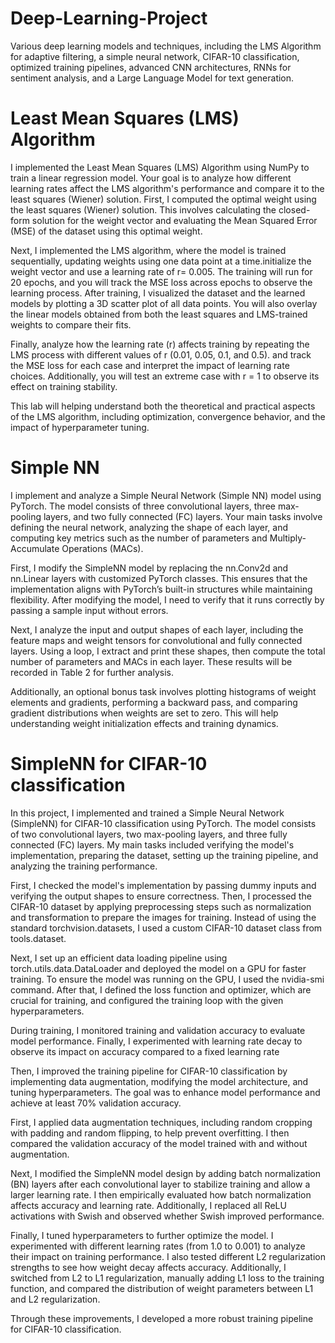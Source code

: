 # Deep-Learning-Project
Various deep learning models and techniques, including the LMS Algorithm for adaptive filtering, a simple neural network, CIFAR-10 classification, optimized training pipelines, advanced CNN architectures, RNNs for sentiment analysis, and a Large Language Model for text generation. 
# Least Mean Squares (LMS) Algorithm
I implemented the Least Mean Squares (LMS) Algorithm using NumPy to train a linear regression model. Your goal is to analyze how different learning rates affect the LMS algorithm's performance and compare it to the least squares (Wiener) solution.
First, I computed the optimal weight using the least squares (Wiener) solution. This involves calculating the closed-form solution for the weight vector and evaluating the Mean Squared Error (MSE) of the dataset using this optimal weight.

Next, I implemented the LMS algorithm, where the model is trained sequentially, updating weights using one data point at a time.initialize the weight vector and use a learning rate of r= 0.005. The training will run for 20 epochs, and you will track the MSE loss across epochs to observe the learning process.
After training, I visualized the dataset and the learned models by plotting a 3D scatter plot of all data points. You will also overlay the linear models obtained from both the least squares and LMS-trained weights to compare their fits.

Finally, analyze how the learning rate (r) affects training by repeating the LMS process with different values of r (0.01, 0.05, 0.1, and 0.5). and track the MSE loss for each case and interpret the impact of learning rate choices. Additionally, you will test an extreme case with r = 1 to observe its effect on training stability.

This lab will helping understand both the theoretical and practical aspects of the LMS algorithm, including optimization, convergence behavior, and the impact of hyperparameter tuning.

# Simple NN
I implement and analyze a Simple Neural Network (Simple NN) model using PyTorch. The model consists of three convolutional layers, three max-pooling layers, and two fully connected (FC) layers. Your main tasks involve defining the neural network, analyzing the shape of each layer, and computing key metrics such as the number of parameters and Multiply-Accumulate Operations (MACs).

First, I modify the SimpleNN model by replacing the nn.Conv2d and nn.Linear layers with customized PyTorch classes. This ensures that the implementation aligns with PyTorch’s built-in structures while maintaining flexibility. After modifying the model, I need to verify that it runs correctly by passing a sample input without errors.

Next, I analyze the input and output shapes of each layer, including the feature maps and weight tensors for convolutional and fully connected layers. Using a loop, I extract and print these shapes, then compute the total number of parameters and MACs in each layer. These results will be recorded in Table 2 for further analysis.

Additionally, an optional bonus task involves plotting histograms of weight elements and gradients, performing a backward pass, and comparing gradient distributions when weights are set to zero. This will help understanding weight initialization effects and training dynamics.

# SimpleNN for CIFAR-10 classification
In this project, I implemented and trained a Simple Neural Network (SimpleNN) for CIFAR-10 classification using PyTorch. The model consists of two convolutional layers, two max-pooling layers, and three fully connected (FC) layers. My main tasks included verifying the model's implementation, preparing the dataset, setting up the training pipeline, and analyzing the training performance.

First, I checked the model's implementation by passing dummy inputs and verifying the output shapes to ensure correctness. Then, I processed the CIFAR-10 dataset by applying preprocessing steps such as normalization and transformation to prepare the images for training. Instead of using the standard torchvision.datasets, I used a custom CIFAR-10 dataset class from tools.dataset.

Next, I set up an efficient data loading pipeline using torch.utils.data.DataLoader and deployed the model on a GPU for faster training. To ensure the model was running on the GPU, I used the nvidia-smi command. After that, I defined the loss function and optimizer, which are crucial for training, and configured the training loop with the given hyperparameters.

During training, I monitored training and validation accuracy to evaluate model performance. Finally, I experimented with learning rate decay to observe its impact on accuracy compared to a fixed learning rate

Then, I improved the training pipeline for CIFAR-10 classification by implementing data augmentation, modifying the model architecture, and tuning hyperparameters. The goal was to enhance model performance and achieve at least 70% validation accuracy.

First, I applied data augmentation techniques, including random cropping with padding and random flipping, to help prevent overfitting. I then compared the validation accuracy of the model trained with and without augmentation.

Next, I modified the SimpleNN model design by adding batch normalization (BN) layers after each convolutional layer to stabilize training and allow a larger learning rate. I then empirically evaluated how batch normalization affects accuracy and learning rate. Additionally, I replaced all ReLU activations with Swish and observed whether Swish improved performance.

Finally, I tuned hyperparameters to further optimize the model. I experimented with different learning rates (from 1.0 to 0.001) to analyze their impact on training performance. I also tested different L2 regularization strengths to see how weight decay affects accuracy. Additionally, I switched from L2 to L1 regularization, manually adding L1 loss to the training function, and compared the distribution of weight parameters between L1 and L2 regularization.

Through these improvements, I developed a more robust training pipeline for CIFAR-10 classification.
